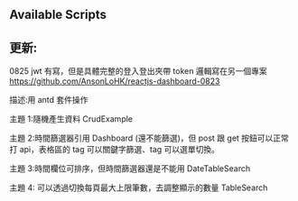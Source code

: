 ## Available Scripts

## 更新:

0825 jwt 有寫，但是具體完整的登入登出夾帶 token 邏輯寫在另一個專案
https://github.com/AnsonLoHK/reactjs-dashboard-0823

描述:用 antd 套件操作

主題 1:隨機產生資料 CrudExample

主題 2:時間篩選器引用 Dashboard (還不能篩選)，但 post 跟 get 按鈕可以正常打 api，表格區的 tag 可以關鍵字篩選、tag 可以選單切換。

主題 3:時間欄位可排序，但時間篩選器還是不能用 DateTableSearch

主題 4: 可以透過切換每頁最大上限筆數，去調整顯示的數量 TableSearch
